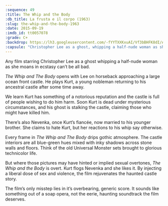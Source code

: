 ```yaml
---
:sequence: 49
:title: The Whip and the Body
:db_title: La frusta e il corpo (1963)
:slug: the-whip-and-the-body-1963
:date: 2015-09-19
:imdb_id: tt0057078
:grade: C+
:backdrop: https://lh3.googleusercontent.com/-fYYTXXKxuAI/Vf3bBHFK8dI/AAAAAAAAC_c/UVk2CFzTDb0/w1000-Ic42-rj/the-whip-and-the-body-1963.jpg
:capsule: "Christopher Lee as a ghost, whipping a half-nude woman as she moans in ecstasy."
---
```


Any film starring Christopher Lee as a ghost whipping a half-nude woman as she moans in ecstasy can’t be all bad.

_The Whip and The Body_ opens with Lee on horseback approaching a large ocean front castle. He plays Kurt, a young nobleman returning to his ancestral castle after some time away.

We learn Kurt has something of a notorious reputation and the castle is full of people wishing to do him harm. Soon Kurt is dead under mysterious circumstances, and his ghost is stalking the castle, claiming those who might have killed him.

There’s also Nevenka, once Kurt’s fiancée, now married to his younger brother. She claims to hate Kurt, but her reactions to his whip say otherwise.

Every frame in _The Whip and The Body_ drips gothic atmosphere. The castle interiors are all blue-green hues mixed with inky shadows across stone walls and floors. Think of the old Universal Monster sets brought to glorious technicolor life.

But where those pictures may have hinted or implied sexual overtones, _The Whip and the Body_ is overt. Kurt flogs Nevenka and she likes it. By injecting a liberal dose of sex and violence, the film rejuvenates the haunted castle story.

The film’s only misstep lies in it’s overbearing, generic score. It sounds like something out of a soap opera, not the eerie, haunting soundtrack the film deserves.

